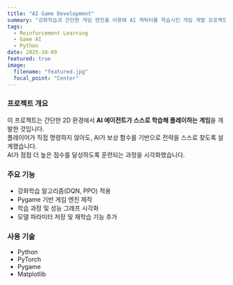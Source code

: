 ```yaml
---
title: "AI Game Development"
summary: "강화학습과 간단한 게임 엔진을 이용해 AI 캐릭터를 학습시킨 게임 개발 프로젝트"
tags:
  - Reinforcement Learning
  - Game AI
  - Python
date: 2025-10-09
featured: true
image:
  filename: "featured.jpg"
  focal_point: "Center"
---
```


### 프로젝트 개요
이 프로젝트는 간단한 2D 환경에서 **AI 에이전트가 스스로 학습해 플레이하는 게임**을 개발한 것입니다.  
플레이어가 직접 명령하지 않아도, AI가 보상 함수를 기반으로 전략을 스스로 찾도록 설계했습니다.  
AI가 점점 더 높은 점수를 달성하도록 훈련되는 과정을 시각화했습니다.

### 주요 기능
- 강화학습 알고리즘(DQN, PPO) 적용  
- Pygame 기반 게임 엔진 제작  
- 학습 과정 및 성능 그래프 시각화  
- 모델 파라미터 저장 및 재학습 기능 추가

### 사용 기술
- Python  
- PyTorch  
- Pygame  
- Matplotlib
